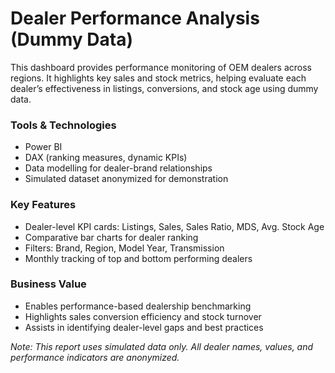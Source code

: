 # Dealer Performance Analysis (Dummy Data)

This dashboard provides performance monitoring of OEM dealers across regions. It highlights key sales and stock metrics, helping evaluate each dealer’s effectiveness in listings, conversions, and stock age using dummy data.

###  Tools & Technologies
- Power BI
- DAX (ranking measures, dynamic KPIs)
- Data modelling for dealer-brand relationships
- Simulated dataset anonymized for demonstration

###  Key Features
- Dealer-level KPI cards: Listings, Sales, Sales Ratio, MDS, Avg. Stock Age
- Comparative bar charts for dealer ranking
- Filters: Brand, Region, Model Year, Transmission
- Monthly tracking of top and bottom performing dealers

###  Business Value
- Enables performance-based dealership benchmarking
- Highlights sales conversion efficiency and stock turnover
- Assists in identifying dealer-level gaps and best practices

 *Note: This report uses simulated data only. All dealer names, values, and performance indicators are anonymized.*
